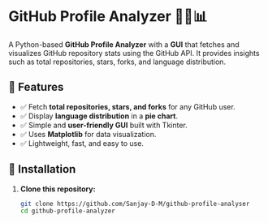 # GitHub Profile Analyzer 🧑‍💻📊

A Python-based **GitHub Profile Analyzer** with a **GUI** that fetches and visualizes GitHub repository stats using the GitHub API. It provides insights such as total repositories, stars, forks, and language distribution.

## 🚀 Features
- ✅ Fetch **total repositories, stars, and forks** for any GitHub user.
- ✅ Display **language distribution** in a **pie chart**.
- ✅ Simple and **user-friendly GUI** built with Tkinter.
- ✅ Uses **Matplotlib** for data visualization.
- ✅ Lightweight, fast, and easy to use.

## 📌 Installation
1. **Clone this repository:**
   ```bash
   git clone https://github.com/Sanjay-D-M/github-profile-analyser
   cd github-profile-analyzer
